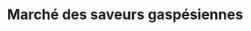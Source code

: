 ---
title: "Marché des saveurs gaspésiennes"
url: /gaspe/marche-des-saveurs-gaspesiennes/
shop: Lebensmittel
---